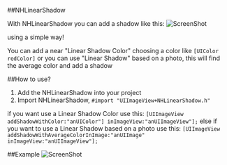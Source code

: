 ##NHLinearShadow

With NHLinearShadow you can add a shadow like this:
![ScreenShot](https://www.dropbox.com/s/br1f58mb6pwvzpd/shadow.png)

using a simple way!

You can add a near "Linear Shadow Color" choosing a color like `[UIColor redColor]` or you can use "Linear Shadow" based on a photo, this will find the average color and add a shadow 

##How to use?
  1. Add the NHLinearShadow into your project
  2. Import NHLinearShadow, `#import "UIImageView+NHLinearShadow.h"`

  if you want use a Linear Shadow Color use this:
      `[UIImageView addShadowWithColor:"anUIColor"] inImageView:"anUIImageView"];`
  else if you want to use a Linear Shadow based on a photo use this:
     `[UIImageView addShadowWithAverageColorInImage:"anUIImage" inImageView:"anUIImageView"];`


##Example
![ScreenShot](https://www.dropbox.com/s/b3tpk82r691olhn/example_NHLinearShadow.png)
